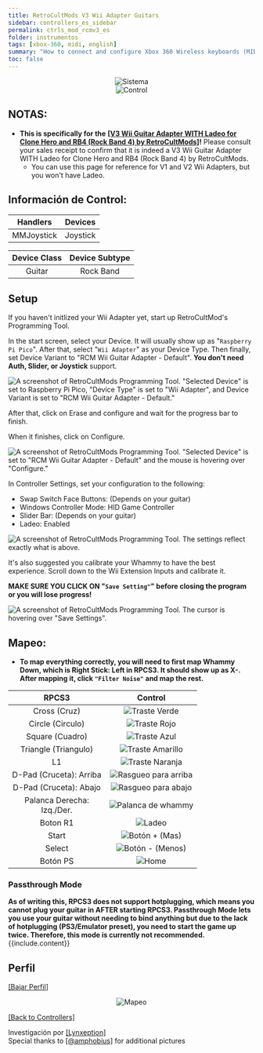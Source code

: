 ```yaml
---
title: RetroCultMods V3 Wii Adapter Guitars
sidebar: controllers_es_sidebar
permalink: ctrls_mod_rcmv3_es
folder: instrumentos
tags: [xbox-360, midi, english]
summary: "How to connect and configure Xbox 360 Wireless keyboards (MIDI) on RPCS3."
toc: false
---
```


<div align="center"> <img src="https://carlmylo.github.io/docu-rpcs3/images/instruments/plat/rcm.png" alt="Sistema" title="Sistema"></div>

<div align="center"> <img src="https://carlmylo.github.io/docu-rpcs3/images/instruments/cont/rcmgtrswii.png" alt="Control" title="Control"></div>

## NOTAS:

* **This is specifically for the** [**[V3 Wii Guitar Adapter WITH Ladeo for Clone Hero and RB4 (Rock Band 4) by RetroCultMods]**](https://www.etsy.com/listing/1536358024/v3-wii-guitar-adapter-with-Ladeo-for)**!** Please consult your sales receipt to confirm that it is indeed a V3 Wii Guitar Adapter WITH Ladeo for Clone Hero and RB4 (Rock Band 4) by RetroCultMods.
	* You can use this page for reference for V1 and V2 Wii Adapters, but you won't have Ladeo.

## Información de Control:

| Handlers | Devices |
|:------------------:|:---------------------:|
| MMJoystick | Joystick |

| Device Class | Device Subtype |
|:------------------:|:---------------------:|
| Guitar | Rock Band |

## Setup

If you haven't initlized your Wii Adapter yet, start up RetroCultMod's Programming Tool.

In the start screen, select your Device. It will usually show up as "`Raspberry Pi Pico`".
After that, select "`Wii Adapter`" as your Device Type.
Then finally, set Device Variant to "RCM Wii Guitar Adapter - Default". **You don't need Auth, Slider, or Joystick** support.

![A screenshot of RetroCultMods Programming Tool. "Selected Device" is set to Raspberry Pi Pico, "Device Type" is set to "Wii Adapter", and Device Variant is set to "RCM Wii Guitar Adapter - Default."](https://carlmylo.github.io/docu-rpcs3/images/instruments/xtra/rcmpt/initv3.png "RetroCultMods Programming Tool")

After that, click on Erase and configure and wait for the progress bar to finish.

When it finishes, click on Configure.

![A screenshot of RetroCultMods Programming Tool. "Selected Device" is set to "RCM Wii Guitar Adapter - Default" and the mouse is hovering over "Configure."](https://carlmylo.github.io/docu-rpcs3/images/instruments/xtra/rcmpt/seldevv3.png "RetroCultMods Programming Tool")

In Controller Settings, set your configuration to the following:
* Swap Switch Face Buttons: (Depends on your guitar)
* Windows Controller Mode: HID Game Controller
* Slider Bar: (Depends on your guitar)
* Ladeo: Enabled

![A screenshot of RetroCultMods Programming Tool. The settings reflect exactly what is above.](https://carlmylo.github.io/docu-rpcs3/images/instruments/xtra/rcmpt/consetsl.png "RetroCultMods Programming Tool")

It's also suggested you calibrate your Whammy to have the best experience. Scroll down to the Wii Extension Inputs and calibrate it.

**MAKE SURE YOU CLICK ON "`Save Setting"`" before closing the program or you will lose progress!**

![A screenshot of RetroCultMods Programming Tool. The cursor is hovering over "Save Settings".](https://carlmylo.github.io/docu-rpcs3/images/instruments/xtra/rcmpt/savev3.png "RetroCultMods Programming Tool")

## Mapeo:

* **To map everything correctly, you will need to first map Whammy Down, which is Right Stick: Left in RPCS3. It should show up as X-. After mapping it, click `"Filter Noise"` and map the rest.**

| **RPCS3**          | **Control** |
|:------------------:|:---------------------:|
| Cross (Cruz) | ![Traste Verde](https://carlmylo.github.io/docu-rpcs3/images/btns/gtrs/gf.png "Traste Verde") |
| Circle (Circulo) | ![Traste Rojo](https://carlmylo.github.io/docu-rpcs3/images/btns/gtrs/rf.png "Traste Rojo") |
| Square (Cuadro) | ![Traste Azul](https://carlmylo.github.io/docu-rpcs3/images/btns/gtrs/bf.png "Traste Azul") |
| Triangle (Triangulo) | ![Traste Amarillo](https://carlmylo.github.io/docu-rpcs3/images/btns/gtrs/yf.png "Traste Amarillo") |
| L1 | ![Traste Naranja](https://carlmylo.github.io/docu-rpcs3/images/btns/gtrs/of.png "Traste Naranja") |
| D-Pad (Cruceta): Arriba | ![Rasgueo para arriba](https://carlmylo.github.io/docu-rpcs3/images/btns/gtrs/sbu.png "Rasgueo para arriba") |
| D-Pad (Cruceta): Abajo | ![Rasgueo para abajo](https://carlmylo.github.io/docu-rpcs3/images/btns/gtrs/sbd.png "Rasgueo para abajo") |
| Palanca Derecha: <br/> Izq./Der. | ![Palanca de whammy](https://carlmylo.github.io/docu-rpcs3/images/btns/gtrs/wb.png "Palanca de whammy") |
| Boton R1 | ![Ladeo](https://carlmylo.github.io/docu-rpcs3/images/btns/gtrs/ts.png "Ladeo") |
| Start | ![Botón + (Mas)](https://carlmylo.github.io/docu-rpcs3/images/btns/ctrls/wii/plu.png "Botón + (Mas)") |
| Select | ![Botón - (Menos)](https://carlmylo.github.io/docu-rpcs3/images/btns/ctrls/wii/min.png "Botón - (Menos)") |
| Botón PS | ![Home](https://carlmylo.github.io/docu-rpcs3/images/btns/gtrs/home.png "Home") |


### Passthrough Mode

<div markdown="span" class="alert alert-info" role="alert"><i class="fa fa-info-circle"></i> <b>As of writing this, RPCS3 does not support hotplugging, which means you cannot plug your guitar in AFTER starting RPCS3. Passthrough Mode lets you use your guitar without needing to bind anything but due to the lack of hotplugging (PS3/Emulator preset), you need to start the game up twice. Therefore, this mode is currently not recommended. </b> {{include.content}}</div>

## Perfil

[[Bajar Perfil]](https://github.com/carlmylo/docu-rpcs3/raw/gh-pages/instrument-repo/Wii%20Guitar%20Hero%20Les%20Paul%20%5BPi%20Pico%5D.7z)

<div align="center"> <img src="https://carlmylo.github.io/docu-rpcs3/images/instruments/maps/picolpmapping.png" alt="Mapeo" title="Mapeo"></div>

[[Back to Controllers]](https://rb3pc.milohax.org/english/controllers/)

Investigación por [[Lynxeption]](https://www.youtube.com/@Lynxeption)  
Special thanks to [[@amphobius]](https://twitter.com/amphobius) for additional pictures